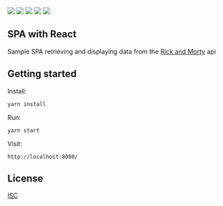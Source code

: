 ![](https://img.shields.io/badge/React-18.2.0-%2361DAFB) ![](https://img.shields.io/badge/Webpack-5.75.0-%238DD6F9) ![](https://img.shields.io/badge/Yarn-1.22.19-%232C8EBB) ![](https://img.shields.io/badge/Bootstrap-5.2.3-%237952B3) ![](https://img.shields.io/badge/Babel-7.20.12-%23F9DC3E)
## SPA with React

Sample SPA retrieving and displaying data from the [Rick and Morty](https://rickandmortyapi.com/) api

## Getting started

Install:

`yarn install`

Run:

`yarn start`

Visit:

`http://localhost:8080/`

## License

[ISC](https://opensource.org/licenses/ISC)